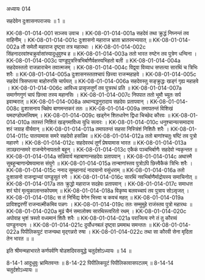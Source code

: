 अध्यायः 014

सहदेवेन दुःशासनपराजयः ॥ 1 ॥

KK-08-01-014-001	सञ्जय उवाच ।
KK-08-01-014-001a	सहदेवं तथा क्रुद्धं निघ्नन्तं तव वाहिनीम् ।
KK-08-01-014-001c	दुःशासनो महाराज भ्राता भ्रातरमभ्ययात् ॥
KK-08-01-014-002a	तौ समेतौ महाराज दृष्ट्वा तत्र महारथाः ।
KK-08-01-014-002c	सिंहनादरवांश्चक्रुर्वासांस्यादुधुवुश्च ह ॥
KK-08-01-014-003a	ततो भारत रुष्टेन तव पुत्रेण धन्विना ।
KK-08-01-014-003c	पाण्डुपुत्रस्त्रिभिर्बाणैर्वक्षस्यभिहतो बली ॥
KK-08-01-014-004a	सहदेवस्ततो राजन्नाराचेन तवात्मजम् ।
KK-08-01-014-004c	विद्व्वा विव्याध सप्तत्या सारथिं च त्रिभिः शरैः ॥
KK-08-01-014-005a	दुःशासनस्ततश्चापं छित्त्वा राजन्महाहवे ।
KK-08-01-014-005c	सहदेवं त्रिसप्तत्या बाहोरुरसि चार्पयत् ॥
KK-08-01-014-006a	सहदेवस्तु सङ्क्रुद्धः खड्गं गृह्य महाहवे ।
KK-08-01-014-006c	आविध्य प्रासृजत्तूर्णं तव पुत्ररथं प्रति ॥
KK-08-01-014-007a	समार्गणगुणं चापं छित्त्वा तस्य महानसिः ।
KK-08-01-014-007c	निपपात ततो भूमौ च्युतः सर्प इवाम्बरात् ॥
KK-08-01-014-008a	अथान्यद्धनुरादाय सहदेवः प्रतापवान् ।
KK-08-01-014-008c	दुःशासनाय चिक्षेप बाणमन्तकरं ततः ॥
KK-08-01-014-009a	तमापतन्तं विशिखं यमदण्डोपमत्विषम् ।
KK-08-01-014-009c	खड्गेन शितधारेण द्विधा चिच्छेद कौरवः ॥
KK-08-01-014-010a	ततस्तं निशितं खड्गमाविध्य युधि सत्वरः ।
KK-08-01-014-010c	धनुश्चान्यत्समादाय शरं जग्राह वीर्यवान् ॥
KK-08-01-014-011a	तमापतन्तं सहसा निस्त्रिंशं निशितैः शरैः ।
KK-08-01-014-011c	पातयामास समरे सहदेवो हसन्निव ॥
KK-08-01-014-012a	ततो बाणांश्चतुः षष्टिं तव पुत्रो महारणे ।
KK-08-01-014-012c	सहदेवरथं तूर्णं प्रेषयामास भारत ॥
KK-08-01-014-013a	ताञ्छरान्समरे राजन्वेगेनापततो बहून् ।
KK-08-01-014-013c	एकैकं पञ्चभिर्बाणैः सहदेवो न्यकृन्तत ॥
KK-08-01-014-014a	सन्निवार्य महाबाणान्सहदेवः प्रतापवान् ।
KK-08-01-014-014c	अथास्मै सुबहून्बाणान्प्रेषयामास संयुगे ॥
KK-08-01-014-015a	तान्बाणांस्तव पुत्रोऽपि छित्त्वैकैकं त्रिभिः शरैः ।
KK-08-01-014-015c	ननाद सुमहानादं नादयानो वसुंधराम् ॥
KK-08-01-014-016a	ततो दुःशासनो राजन्द्वाभ्यां पाण्डुसुतं रणे ।
KK-08-01-014-016c	सारथिं नवभिर्बाणैर्माद्रोयस्य समाचिनोत् ॥
KK-08-01-014-017a	ततः क्रुद्धो महाराज सदहेवः प्रतापवान् ।
KK-08-01-014-017c	समाधत्त शरं घोरं मृत्युकालान्तकोपमम् ॥
KK-08-01-014-018a	विकृष्य बलवच्चापं तव पुत्राय सोऽसृजत् ।
KK-08-01-014-018c	स तं निर्भिद्य वेगेन भित्त्वा च कवचं महत् ॥
KK-08-01-014-019a	प्राविशद्वरणीं राजन्वल्मीकमिव पन्नगः ।
KK-08-01-014-019c	ततः सम्मुमुहे राजंस्तव पुत्रो महारथः ॥
KK-08-01-014-020a	मूढं चैनं समालोक्य सारथिस्त्वरितो रथम् ।
KK-08-01-014-020c	अपोवाह भृशं त्रस्तो वध्यमानं शितैः शरैः ॥
KK-08-01-014-021a	पराजित्य रणे तं तु कौरव्यं पाण्डुनन्दनः ।
KK-08-01-014-021c	दुर्योधनबलं दृष्ट्वा प्रममाथ समन्ततः ॥
KK-08-01-014-022a	पिपीलिकपुटं राजन्यथा मृद्गन्नरो रुषा ।
KK-08-01-014-022c	तथा सा कौरवी सेना मृदिता तेन भारत ॥ ॥

इति श्रीमन्महाभारते कर्णपर्वणि षोडशदिवसयुद्धे चतुर्दशोऽध्यायः ॥ 14 ॥

8-14-1 आदुधुवुः भ्रामितवन्तः ॥ 8-14-22 पिपीलिकपुटं पिपीलिकावासपटलम् ॥ 8-14-14 चतुर्दशोऽध्यायः ॥
